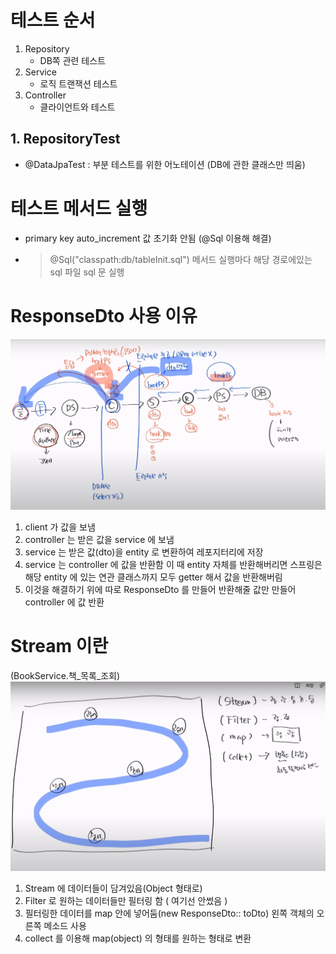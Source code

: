 # 테스트 순서
1. Repository
    - DB쪽 관련 테스트
2. Service
    - 로직 트랜잭션 테스트
3. Controller
    - 클라이언트와 테스트

## 1. RepositoryTest
- @DataJpaTest : 부분 테스트를 위한 어노테이션 (DB에 관한 클래스만 띄움)



# 테스트 메서드 실행
- primary key auto_increment 값 초기화 안됨  (@Sql 이용해 해결)
- >  @Sql("classpath:db/tableInit.sql") 
  > 메서드 실행마다 해당 경로에있는 sql 파일 sql 문 실행

# ResponseDto 사용 이유 
![img.png](img.png)
1. client 가 값을 보냄
2. controller 는 받은 값을 service 에 보냄
3. service 는 받은 값(dto)을 entity 로 변환하여 레포지터리에 저장
4. service 는 controller 에 값을 반환함 이 때 entity 자체를 반환해버리면 스프링은 해당 entity 에 있는 연관 클래스까지 모두 getter 해서 값을 반환해버림
5. 이것을 해결하기 위에 따로 ResponseDto 를 만들어 반환해줄 값만 만들어 controller 에 값 반환

# Stream 이란 
(BookService.책_목록_조회)
![img_1.png](img_1.png)
1. Stream 에 데이터들이 담겨있음(Object 형태로)
2. Filter 로 원하는 데이터들만 필터링 함 ( 여기선 안썼음 )
3. 필터링한 데이터를 map 안에 넣어둠(new ResponseDto:: toDto) 왼쪽 객체의 오른쪽 메소드 사용
4. collect 를 이용해 map(object) 의 형태를 원하는 형태로 변환
